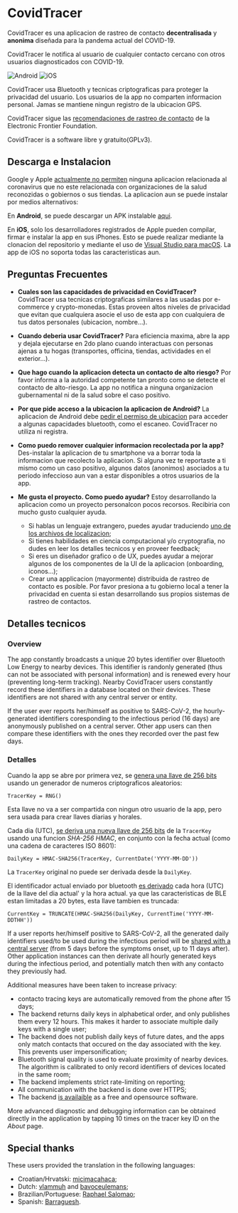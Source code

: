 ﻿# CovidTracer

CovidTracer es una aplicacion de rastreo de contacto **decentralisada** y **anonima** diseñada para la pandema actual del COVID-19.

CovidTracer le notifica al usuario de cualquier contacto cercano con otros usuarios diagnosticados con COVID-19. 

![Android](screenshots/screenshot-android.png) ![iOS](screenshots/screenshot-ios.png)

CovidTracer usa Bluetooth y tecnicas criptograficas para proteger la privacidad del usuario. Los usuarios de la app no comparten informacion personal. Jamas se mantiene ningun registro de la ubicacion GPS.

CovidTracer sigue las [recomendaciones de rastreo de contacto](https://www.eff.org/deeplinks/2020/04/challenge-proximity-apps-covid-19-contacto-tracing) de la Electronic Frontier Foundation.

CovidTracer is a software libre y gratuito(GPLv3).

## Descarga e Instalacion

Google y Apple [actualmente no permiten](https://www.theverge.com/2020/3/5/21167102/apple-google-coronavirus-iphone-apps-android-misinformation-reject-ban) ninguna aplicacion relacionada al coronavirus que no este relacionada con organizaciones de la salud reconozidas o gobiernos o sus tiendas. La aplicacion aun se puede instalar por medios alternativos:

En **Android**, se puede descargar un APK instalable [aqui](https://github.com/RaphaelJ/covid-tracer/releases/download/v0.1.1/covidtracer_0.1.1.apk).

En **iOS**, solo los desarrolladores registrados de Apple pueden compilar, firmar e instalar la app en sus iPhones. Esto se puede realizar mediante la clonacion del repositorio y mediante el uso de [Visual Studio para macOS](https://visualstudio.microsoft.com/vs/mac/). La app de iOS no soporta todas las caracteristicas aun. 

## Preguntas Frecuentes

- **Cuales son las capacidades de privacidad en CovidTracer?**
CovidTracer usa tecnicas criptograficas similares a las usadas por e-commerce y crypto-monedas. Estas proveen altos niveles de privacidad que evitan que cualquiera asocie el uso de esta app con cualquiera de tus datos personales (ubicacion, nombre...).

- **Cuando deberia usar CovidTracer?**
Para eficiencia maxima, abre la app y dejala ejecutarse en 2do plano cuando interactuas con personas ajenas a tu hogas (transportes, officina, tiendas, actividades en el exterior...).

- **Que hago cuando la aplicacion detecta un contacto de alto riesgo?**
Por favor informa a la autoridad competente tan pronto como se detecte el contacto de alto-riesgo. La app no notifica a ninguna organizacion gubernamental ni de la salud sobre el caso positivo.

- **Por que pide acceso a la ubicacion la aplicacion de Android?**
La aplicacion de Android debe [pedir el permiso de ubicacion](https://developer.android.com/guide/topics/connectivity/bluetooth#Permissions) para acceder a algunas capacidades bluetooth, como el escaneo. CovidTracer no utiliza ni registra.

- **Como puedo remover cualquier informacion recolectada por la app?**
Des-instalar la aplicacion de tu smartphone va a borrar toda la informacion que recolecto la aplicacion. Si alguna vez te reportaste a ti mismo como un caso positivo, algunos datos (anonimos) asociados a tu periodo infeccioso aun van a estar disponibles a otros usuarios de la app.

- **Me gusta el proyecto. Como puedo ayudar?** 
Estoy desarrollando la aplicacion como un proyecto personalcon pocos recorsos. Recibiria con mucho gusto cualquier ayuda.
    - Si hablas un lenguaje extrangero, puedes ayudar traduciendo [uno de los archivos de localizacion](CovidTracer/Resx/);
    - Si tienes habilidades en ciencia computacional y/o cryptografia, no dudes en leer los detalles tecnicos y en proveer feedback;
    - Si eres un diseñador grafico o de UX, puedes ayudar a mejorar algunos de los componentes de la UI de la aplicacion (onboarding, iconos...);
    - Crear una applicacion (mayormente) distribuida de rastreo de contacto es posible. Por favor presiona a tu gobierno local a tener la privacidad en cuenta si estan desarrollando sus propios sistemas de rastreo de contactos.

## Detalles tecnicos

### Overview

The app constantly broadcasts a unique 20 bytes identifier over Bluetooth Low Energy to nearby devices. This identifier is randonly generated (thus can not be associated with personal information) and is renewed every hour (preventing long-term tracking). Nearby CovidTracer users constantly record these identifiers in a database located on their devices. These identifiers are not shared with any central server or entity.

If the user ever reports her/himself as positive to SARS-CoV-2, the hourly-generated identifiers coresponding to the infectious period (16 days) are anonymously published on a central server. Other app users can then compare these identifiers with the ones they recorded over the past few days.

### Detalles

Cuando la app se abre por primera vez, se [genera una llave de 256 bits](CovidTracer/Models/Keys/TracerKey.cs#L54) usando un generador de numeros criptograficos aleatorios:

    TracerKey = RNG()

Esta llave no va a ser compartida con ningun otro usuario de la app, pero sera usada para crear llaves diarias y horales.

Cada dia (UTC), [se deriva una nueva llave de 256 bits](CovidTracer/Models/Keys/TracerKey.cs#L80) de la `TracerKey` usando una funcion *SHA-256 HMAC*, en conjunto con la fecha actual (como una cadena de caracteres ISO 8601):

    DailyKey = HMAC-SHA256(TracerKey, CurrentDate('YYYY-MM-DD'))
    
La `TracerKey` original no puede ser derivada desde la `DailyKey`. 

El identificador actual enviado por bluetooth [es derivado](CovidTracer/Models/Keys/DailyTracerKey.cs#L49) cada hora (UTC) de la llave del dia actual' y la hora actual. ya que las caracteristicas de BLE estan limitadas a 20 bytes, esta llave tambien es truncada:

    CurrentKey = TRUNCATE(HMAC-SHA256(DailyKey, CurrentTime('YYYY-MM-DDTHH'))

If a user reports her/himself positive to SARS-CoV-2, all the generated daily identifiers used/to be used during the infectious period will be [shared with a central server](https://covid-tracer-backend.herokuapp.com/cases.json) (from 5 days before the symptoms onset, up to 11 days after). Other application instances can then derivate all hourly generated keys during the infectious period, and potentially match then with any contacto they previously had. 

Additional measures have been taken to increase privacy:

- contacto tracing keys are automatically removed from the phone after 15 days;
- The backend returns daily keys in alphabetical order, and only publishes them every 12 hours. This makes it harder to associate multiple daily keys with a single user;
- The backend does not publish daily keys of future dates, and the apps only match contacts that occured on the day associated with the key. This prevents user impersonification; 
- Bluetooth signal quality is used to evaluate proximity of nearby devices. The algorithm is calibrated to only record identifiers of devices located in the same room;
- The backend implements strict rate-limiting on reporting;
- All communication with the backend is done over HTTPS;
- The backend [is availaible](https://github.com/RaphaelJ/covid-tracer-backend) as a free and opensource software.

More advanced diagnostic and debugging information can be obtained directly in the application by tapping 10 times on the tracer key ID on the *About* page.

## Special thanks

These users provided the translation in the following languages:

- Croatian/Hrvatski: [micimacahaca](https://old.reddit.com/user/micimacahaca);
- Dutch: [vlammuh](https://www.reddit.com/user/vlammuh) and [bavoceulemans](https://github.com/bavoceulemans);
- Brazilian/Portuguese: [Raphael Salomao](https://github.com/raphaelsalomao3);
- Spanish: [Barraguesh](https://github.com/Barraguesh).